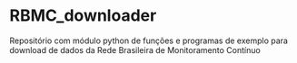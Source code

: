 # RBMC_downloader
Repositório com módulo python de funções e programas de exemplo para download de dados da Rede Brasileira de Monitoramento Contínuo
